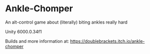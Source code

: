 # Ankle-Chomper
An alt-control game about (literally) biting ankles really hard

Unity 6000.0.34f1

Builds and more information at: https://doublebrackets.itch.io/ankle-chomper
